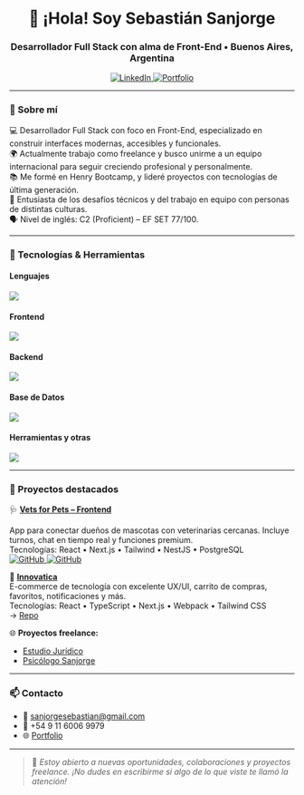 <h1 align="center">👋 ¡Hola! Soy Sebastián Sanjorge</h1>
<h3 align="center">Desarrollador Full Stack con alma de Front-End • Buenos Aires, Argentina</h3>

<p align="center">
  <a href="https://www.linkedin.com/in/sebastian-sanjorge-frontend-developer/" target="_blank">
    <img src="https://img.shields.io/badge/LinkedIn-blue?style=for-the-badge&logo=linkedin" alt="LinkedIn" />
  </a>
  
  <a href="https://ssanjorge.netlify.app/" target="_blank">
    <img src="https://img.shields.io/badge/Portfolio-green?style=for-the-badge" alt="Portfolio" />
  </a>
</p>

---

### 🚀 Sobre mí

💻 Desarrollador Full Stack con foco en Front-End, especializado en construir interfaces modernas, accesibles y funcionales.  
🌍 Actualmente trabajo como freelance y busco unirme a un equipo internacional para seguir creciendo profesional y personalmente.  
📚 Me formé en Henry Bootcamp, y lideré proyectos con tecnologías de última generación.  
🧠 Entusiasta de los desafíos técnicos y del trabajo en equipo con personas de distintas culturas.  
🗣 Nivel de inglés: C2 (Proficient) – EF SET 77/100.

---

### 🧰 Tecnologías & Herramientas

#### Lenguajes  
<p>
  <img src="https://skillicons.dev/icons?i=html,css,js,ts" />
</p>

#### Frontend  
<p>
  <img src="https://skillicons.dev/icons?i=react,next,redux,tailwind,sass,bootstrap" />
</p>

#### Backend  
<p>
  <img src="https://skillicons.dev/icons?i=nodejs,express,nestjs" />
</p>

#### Base de Datos  
<p>
  <img src="https://skillicons.dev/icons?i=postgres,mongodb" />
</p>

#### Herramientas y otras  
<p>
  <img src="https://skillicons.dev/icons?i=git,webpack,figma,slack,trello" />
</p>

---

### 💼 Proyectos destacados

🩺 **[Vets for Pets – Frontend](https://front-pf-vets-for-pets-main.vercel.app/)**

App para conectar dueños de mascotas con veterinarias cercanas. Incluye turnos, chat en tiempo real y funciones premium.  
Tecnologías: React • Next.js • Tailwind • NestJS • PostgreSQL  
<a href="https://github.com/tiansanjorge/VetsForPets-Front" target="_blank">
    <img src="https://img.shields.io/badge/FrontEnd-000?style=for-the-badge&logo=github" alt="GitHub" />
  </a>
  <a href="https://github.com/tiansanjorge/VetsForPets-Back" target="_blank">
    <img src="https://img.shields.io/badge/BackEnd-000?style=for-the-badge&logo=github" alt="GitHub" />
  </a>

🛒 **[Innovatica](https://innovaticatech.vercel.app/)**  
E-commerce de tecnología con excelente UX/UI, carrito de compras, favoritos, notificaciones y más.  
Tecnologías: React • TypeScript • Next.js • Webpack • Tailwind CSS  
→ [Repo](https://github.com/tiansanjorge/innovatica)

🌐 **Proyectos freelance:**  
- [Estudio Jurídico](https://ejer.com.ar/)  
- [Psicólogo Sanjorge](https://psicologosanjorge.com.ar/)

---

### 📫 Contacto

- 📩 sanjorgesebastian@gmail.com  
- 📱 +54 9 11 6006 9979  
- 🌐 [Portfolio](https://ssanjorge.netlify.app/)  

---

> 💬 *Estoy abierto a nuevas oportunidades, colaboraciones y proyectos freelance. ¡No dudes en escribirme si algo de lo que viste te llamó la atención!*
